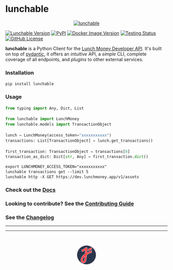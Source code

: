 # lunchable

<div align="center">
<a href="https://github.com/juftin/lunchable">
  <img src=https://i.imgur.com/FyKDsG3.png
    width="400" alt="lunchable">
</a>
</div>

[![Lunchable Version](https://img.shields.io/pypi/v/lunchable?color=blue&label=lunchable)](https://github.com/juftin/lunchable)
[![PyPI](https://img.shields.io/pypi/pyversions/lunchable)](https://pypi.python.org/pypi/lunchable/)
[![Docker Image Version](https://img.shields.io/docker/v/juftin/lunchable?color=blue&label=docker&logo=docker)](https://hub.docker.com/r/juftin/lunchable)
[![Testing Status](https://github.com/juftin/lunchable/actions/workflows/tests.yaml/badge.svg?branch=main)](https://github.com/juftin/lunchable/actions/workflows/tests.yaml?query=branch%3Amain)
[![GitHub License](https://img.shields.io/github/license/juftin/lunchable?color=blue&label=License)](https://github.com/juftin/lunchable/blob/main/LICENSE)

**lunchable** is a Python Client for the [Lunch Money Developer API](https://lunchmoney.dev). It's
built on top of [pydantic](https://github.com/samuelcolvin/pydantic), it offers an _intuitive_ API,
a _simple_ CLI, complete coverage of all endpoints, and _plugins_ to other external services.

### Installation

```shell
pip install lunchable
```

### Usage

```python
from typing import Any, Dict, List

from lunchable import LunchMoney
from lunchable.models import TransactionObject

lunch = LunchMoney(access_token="xxxxxxxxxxx")
transactions: List[TransactionObject] = lunch.get_transactions()

first_transaction: TransactionObject = transactions[0]
transaction_as_dict: Dict[str, Any] = first_transaction.dict()
```

```shell
export LUNCHMONEY_ACCESS_TOKEN="xxxxxxxxxxx"
lunchable transactions get --limit 5
lunchable http -X GET https://dev.lunchmoney.app/v1/assets
```

### Check out the [**Docs**](https://juftin.com/lunchable/)

### Looking to contribute? See the [Contributing Guide](docs/source/contributing.md)

### See the [Changelog](https://github.com/juftin/lunchable/releases)

---

---

<br/>

[<p align="center" ><img src="https://raw.githubusercontent.com/juftin/juftin/main/static/juftin.png" width="60" height="60"  alt="juftin logo"> </p>](https://github.com/juftin)
